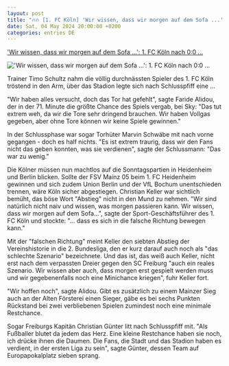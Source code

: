 ```yaml
---
layout: post
title: "🔥🔥 [1. FC Köln] 'Wir wissen, dass wir morgen auf dem Sofa ...': 1. FC Köln nach 0:0 ..."
date: Sat, 04 May 2024 20:00:00 +0200
categories: entries DE
---
```

['Wir wissen, dass wir morgen auf dem Sofa ...': 1. FC Köln nach 0:0 ...](https://www.spox.com/de/sport/fussball/bundesliga/2405/Artikel/1-fc-koeln-vs-sc-freiburg-buli-heute-im-liveticker.html)

!['Wir wissen, dass wir morgen auf dem Sofa ...': 1. FC Köln nach 0:0 ...](https://www.spox.com/de/sport/fussball/bundesliga/2405/Bilder/koeln-enttaeuschung-freiburg-chabot-1600.jpg)

Trainer Timo Schultz nahm die völlig durchnässten Spieler des 1. FC Köln tröstend in den Arm, über das Stadion legte sich nach Schlusspfiff eine ...

"Wir haben alles versucht, doch das Tor hat gefehlt", sagte Faride Alidou, der in der 71. Minute die größte Chance des Spiels vergab, bei Sky: "Das tut extrem weh, da wir die Tore sehr dringend brauchen. Wir haben Vollgas gegeben, aber ohne Tore können wir keine Spiele gewinnen."

In der Schlussphase war sogar Torhüter Marvin Schwäbe mit nach vorne gegangen - doch es half nichts. "Es ist extrem traurig, dass wir den Fans nicht das geben konnten, was sie verdienen", sagte der Schlussmann: "Das war zu wenig."

Die Kölner müssen nun machtlos auf die Sonntagspartien in Heidenheim und Berlin blicken. Sollte der FSV Mainz 05 beim 1. FC Heidenheim gewinnen und sich zudem Union Berlin und der VfL Bochum unentschieden trennen, wäre Köln sicher abgestiegen. Christian Keller war sichtlich bemüht, das böse Wort "Abstieg" nicht in den Mund zu nehmen. "Wir sind natürlich nicht naiv und wissen, was morgen passieren kann. Wir wissen, dass wir morgen auf dem Sofa...", sagte der Sport-Geschäftsführer des 1. FC Köln und stockte: "... dass es sich in die falsche Richtung bewegen kann."

Mit der "falschen Richtung" meint Keller den siebten Abstieg der Vereinshistorie in die 2. Bundesliga, den er kurz darauf auch noch als "das schlechte Szenario" bezeichnete. Und das ist, das weiß auch Keller, nicht erst nach dem verpassten Dreier gegen den SC Freiburg "auch ein reales Szenario. Wir wissen aber auch, dass morgen erst gespielt werden muss und wir gegebenenfalls noch eine Minichance kriegen", fuhr Keller fort.

"Wir hoffen noch", sagte Alidou. Gibt es zusätzlich zu einem Mainzer Sieg auch an der Alten Försterei einen Sieger, gäbe es bei sechs Punkten Rückstand bei zwei verbliebenen Spielen zumindest noch eine minimale Restchance.

Sogar Freiburgs Kapitän Christian Günter litt nach Schlusspfiff mit. "Als Fußballer blutet da jedem das Herz. Eine kleine Restchance haben sie noch, ich drücke ihnen die Daumen. Die Fans, die Stadt und das Stadion haben es verdient, in der ersten Liga zu sein", sagte Günter, dessen Team auf Europapokalplatz sieben sprang.


